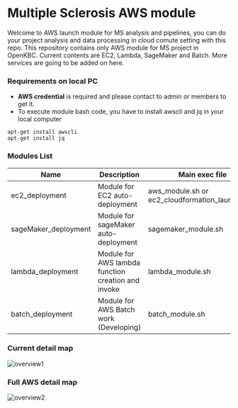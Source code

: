 # Multiple Sclerosis AWS module
Welcome to AWS launch module for MS analysis and pipelines, you can do your project analysis and data processing in cloud comute setting with this repo. This repository contains only AWS module for MS project in OpenKBC. Current contents are EC2, Lambda, SageMaker and Batch. More services are going to be added on here.

### Requirements on local PC
* **AWS credential** is required and please contact to admin or members to get it.
* To execute module bash code, you have to install awscli and jq in your local computer
```
apt-get install awscli
apt-get install jq
```

### Modules List
| Name | Description | Main exec file |
|---------|---------|---------|
| ec2_deployment | Module for EC2 auto-deployment | aws_module.sh or ec2_cloudformation_launcher.sh |
| sageMaker_deployment | Module for sageMaker auto-deployment | sagemaker_module.sh |
| lambda_deployment | Module for AWS lambda function creation and invoke | lambda_module.sh |
| batch_deployment | Module for AWS Batch work (Developing) | batch_module.sh |


### Current detail map
![overview1](../README_resource/aws_detail.png)

### Full AWS detail map
![overview2](../README_resource/aws_detail_full.png)
